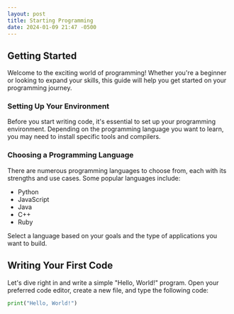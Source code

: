 ```yaml
---
layout: post
title: Starting Programming
date: 2024-01-09 21:47 -0500
---
```


## Getting Started

Welcome to the exciting world of programming! Whether you're a beginner or looking to expand your skills, this guide will help you get started on your programming journey.

### Setting Up Your Environment

Before you start writing code, it's essential to set up your programming environment. Depending on the programming language you want to learn, you may need to install specific tools and compilers.

### Choosing a Programming Language

There are numerous programming languages to choose from, each with its strengths and use cases. Some popular languages include:

- Python
- JavaScript
- Java
- C++
- Ruby

Select a language based on your goals and the type of applications you want to build.

## Writing Your First Code

Let's dive right in and write a simple "Hello, World!" program. Open your preferred code editor, create a new file, and type the following code:

```python
print("Hello, World!")
```